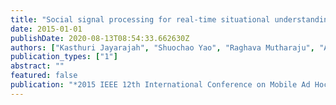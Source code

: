 ```yaml
---
title: "Social signal processing for real-time situational understanding: A vision and approach"
date: 2015-01-01
publishDate: 2020-08-13T08:54:33.662630Z
authors: ["Kasthuri Jayarajah", "Shuochao Yao", "Raghava Mutharaju", "Archan Misra", "Geeth De Mel", "Julie Skipper", "Tarek Abdelzaher", "Michael Kolodny"]
publication_types: ["1"]
abstract: ""
featured: false
publication: "*2015 IEEE 12th International Conference on Mobile Ad Hoc and Sensor Systems*"
---
```


